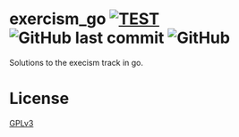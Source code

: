 # exercism_go [![TEST](https://github.com/bb4L/exercism_go/actions/workflows/test.yml/badge.svg)](https://github.com/bb4L/exercism_go/actions/workflows/test.yml) ![GitHub last commit](https://img.shields.io/github/last-commit/bb4l/exercism_go) ![GitHub](https://img.shields.io/github/license/bb4l/exercism_go)

Solutions to the execism track in go.

# License
[GPLv3](LICENSE)
